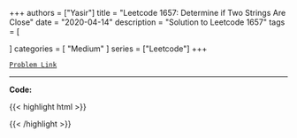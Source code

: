 
+++
authors = ["Yasir"]
title = "Leetcode 1657: Determine if Two Strings Are Close"
date = "2020-04-14"
description = "Solution to Leetcode 1657"
tags = [
    
]
categories = [
    "Medium"
]
series = ["Leetcode"]
+++



[`Problem Link`](https://leetcode.com/problems/determine-if-two-strings-are-close/description/)

---

**Code:**

{{< highlight html >}}

{{< /highlight >}}

